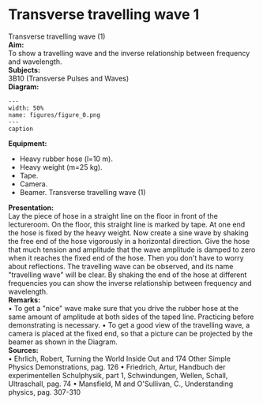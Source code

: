# Transverse travelling wave  1  
 Transverse travelling wave (1)    
<b> Aim: </b>  
 To show a travelling wave and the inverse relationship between frequency and wavelength.    
<b> Subjects: </b>  
 3B10 (Transverse Pulses and Waves)   
<b> Diagram: </b>  
   
```{figure} figures/figure_0.png  
---  
width: 50%  
name: figures/figure_0.png  
---  
caption  
``` 
      
<b> Equipment: </b>  
 
 *  Heavy rubber hose (l=10 m). 
 *  Heavy weight (m=25 kg). 
 *  Tape. 
 *  Camera. 
 *  Beamer. Transverse travelling wave (1)
      
<b> Presentation: </b>  
 Lay the piece of hose in a straight line on the floor in front of the lectureroom. On the floor, this straight line is marked by tape. At one end the hose is fixed by the heavy weight. Now create a sine wave by shaking the free end of the hose vigorously in a horizontal direction. Give the hose that much tension and amplitude that the wave amplitude is damped to zero when it reaches the fixed end of the hose. Then you don't have to worry about reflections. The travelling wave can be observed, and its name "travelling wave" will be clear. By shaking the end of the hose at different frequencies you can show the inverse relationship between frequency and wavelength.    
<b> Remarks: </b>  
 • To get a "nice" wave make sure that you drive the rubber hose at the same amount of amplitude at both sides of the taped line. Practicing before demonstrating is necessary. • To get a good view of the travelling wave, a camera is placed at the fixed end, so that a picture can be projected by the beamer as shown in the Diagram.   
<b> Sources: </b>  
 • Ehrlich, Robert, Turning the World Inside Out and 174 Other Simple Physics Demonstrations, pag. 126 • Friedrich, Artur, Handbuch der experimentellen Schulphysik, part 1, Schwindungen, Wellen, Schall, Ultraschall, pag. 74 • Mansfield, M and O'Sullivan, C., Understanding physics, pag. 307-310  